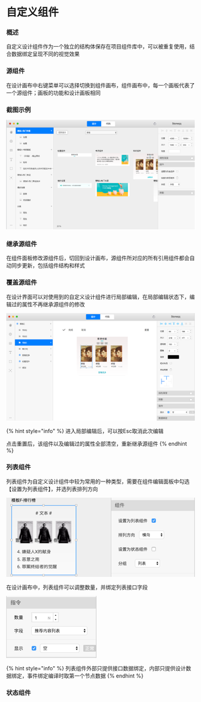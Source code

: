 # 自定义组件

### 概述

自定义设计组件作为一个独立的结构体保存在项目组件库中，可以被重复使用，结合数据绑定呈现不同的视觉效果

### 源组件

在设计画布中右键菜单可以选择切换到组件画布，组件画布中，每一个画板代表了一个源组件；画板的功能和设计画板相同

### 截图示例

![&#x6E90;&#x7EC4;&#x4EF6;&#x7F16;&#x8F91;](../.gitbook/assets/yuan-zu-jian.png)

### 继承源组件

在组件面板修改源组件后，切回到设计画布，源组件所对应的所有引用组件都会自动同步更新，包括组件结构和样式

### 覆盖源组件

在设计界面可以对使用到的自定义设计组件进行局部编辑，在局部编辑状态下，编辑过的属性不再继承源组件的修改

![&#x7EC4;&#x4EF6;&#x5C40;&#x90E8;&#x7F16;&#x8F91;](../.gitbook/assets/lin-shi-bian-ji.png)

{% hint style="info" %}
进入局部编辑后，可以按Esc取消此次编辑

点击重置后，该组件以及编辑过的属性全部清空，重新继承源组件
{% endhint %}

### 列表组件

列表组件为自定义设计组件中较为常用的一种类型，需要在组件编辑面板中勾选【设置为列表组件】，并选列表排列方向

![&#x8BBE;&#x7F6E;&#x4E3A;&#x5217;&#x8868;&#x7EC4;&#x4EF6;](../.gitbook/assets/she-zhi-wei-lie-biao-zu-jian.png)

  
在设计画布中，列表组件可以调整数量，并绑定列表接口字段

![&#x5217;&#x8868;&#x6570;&#x91CF;&#x8BBE;&#x7F6E;](../.gitbook/assets/lie-biao-zu-jian-shu-liang-she-zhi.png)

{% hint style="info" %}
列表组件外部只提供接口数据绑定，内部只提供设计数据绑定，事件绑定编译时取第一个节点数据
{% endhint %}

### 状态组件



